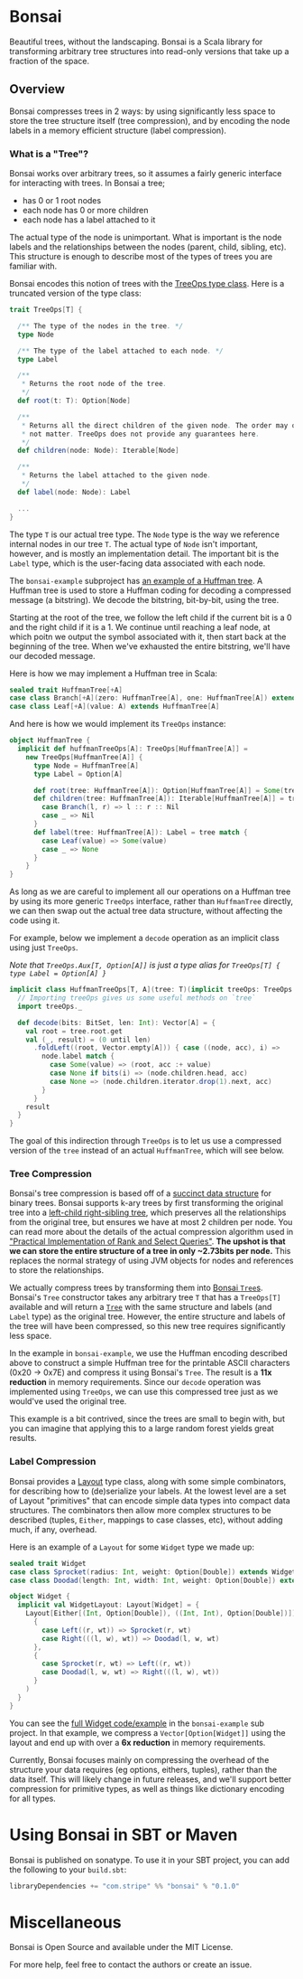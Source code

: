 # Bonsai

Beautiful trees, without the landscaping. Bonsai is a Scala library for
transforming arbitrary tree structures into read-only versions that take up a
fraction of the space.

## Overview

Bonsai compresses trees in 2 ways: by using significantly less space to store
the tree structure itself (tree compression), and by encoding the node labels
in a memory efficient structure (label compression).

### What is a "Tree"?

Bonsai works over arbitrary trees, so it assumes a fairly generic interface
for interacting with trees. In Bonsai a tree;

 * has 0 or 1 root nodes
 * each node has 0 or more children
 * each node has a label attached to it

The actual type of the node is unimportant. What is important is the node labels
and the relationships between the nodes (parent, child, sibling, etc). This
structure is enough to describe most of the types of trees you are familiar
with.

Bonsai encodes this notion of trees with the [TreeOps type class][treeops]. Here
is a truncated version of the type class:

```scala
trait TreeOps[T] {

  /** The type of the nodes in the tree. */
  type Node

  /** The type of the label attached to each node. */
  type Label

  /**
   * Returns the root node of the tree.
   */
  def root(t: T): Option[Node]

  /**
   * Returns all the direct children of the given node. The order may or may
   * not matter. TreeOps does not provide any guarantees here.
   */
  def children(node: Node): Iterable[Node]

  /**
   * Returns the label attached to the given node.
   */
  def label(node: Node): Label

  ...
}
```

The type `T` is our actual tree type. The `Node` type is the way we reference
internal nodes in our tree `T`. The actual type of `Node` isn't important,
however, and is mostly an implementation detail. The important bit is the
`Label` type, which is the user-facing data associated with each node.

The `bonsai-example` subproject has [an example of a Huffman tree][huffman].
A Huffman tree is used to store a Huffman coding for decoding a compressed
message (a bitstring). We decode the bitstring, bit-by-bit, using the tree.

Starting at the root of the tree, we follow the left child if the current bit
is a 0 and the right child if it is a 1. We continue until reaching a leaf node,
at which poitn we output the symbol associated with it, then start back at the
beginning of the tree.  When we've exhausted the entire bitstring, we'll have
our decoded message.

Here is how we may implement a Huffman tree in Scala:

```scala
sealed trait HuffmanTree[+A]
case class Branch[+A](zero: HuffmanTree[A], one: HuffmanTree[A]) extends HuffmanTree[A]
case class Leaf[+A](value: A) extends HuffmanTree[A]
```

And here is how we would implement its `TreeOps` instance:

```scala
object HuffmanTree {
  implicit def huffmanTreeOps[A]: TreeOps[HuffmanTree[A]] =
    new TreeOps[HuffmanTree[A]] {
      type Node = HuffmanTree[A]
      type Label = Option[A]

      def root(tree: HuffmanTree[A]): Option[HuffmanTree[A]] = Some(tree)
      def children(tree: HuffmanTree[A]): Iterable[HuffmanTree[A]] = tree match {
        case Branch(l, r) => l :: r :: Nil
        case _ => Nil
      }
      def label(tree: HuffmanTree[A]): Label = tree match {
        case Leaf(value) => Some(value)
        case _ => None
      }
    }
}
```

As long as we are careful to implement all our operations on a Huffman tree by
using its more generic `TreeOps` interface, rather than `HuffmanTree` directly,
we can then swap out the actual tree data structure, without affecting the code
using it.

For example, below we implement a `decode` operation as an implicit class using just `TreeOps`.

*Note that `TreeOps.Aux[T, Option[A]]` is just a type alias for `TreeOps[T] { type Label = Option[A] }`*

```scala
implicit class HuffmanTreeOps[T, A](tree: T)(implicit treeOps: TreeOps.Aux[T, Option[A]]) {
  // Importing treeOps gives us some useful methods on `tree`
  import treeOps._

  def decode(bits: BitSet, len: Int): Vector[A] = {
    val root = tree.root.get
    val (_, result) = (0 until len)
      .foldLeft((root, Vector.empty[A])) { case ((node, acc), i) =>
        node.label match {
          case Some(value) => (root, acc :+ value)
          case None if bits(i) => (node.children.head, acc)
          case None => (node.children.iterator.drop(1).next, acc)
        }
      }
    result
  }
}
```

The goal of this indirection through `TreeOps` is to let us use a compressed
version of the `tree` instead of an actual `HuffmanTree`, which will see below.

### Tree Compression

Bonsai's tree compression is based off of a [succinct data structure][succinct]
for binary trees. Bonsai supports k-ary trees by first transforming the
original tree into a [left-child right-sibling tree][k-ary-transform], which
preserves all the relationships from the original tree, but ensures we have at
most 2 children per node. You can read more about the details of the actual
compression algorithm used in
["Practical Implementation of Rank and Select Queries"][ggmn05]. **The upshot is
that we can store the entire structure of a tree in only ~2.73bits per node.**
This replaces the normal strategy of using JVM objects for nodes and references
to store the relationships.

We actually compress trees by transforming them into [Bonsai `Tree`s][tree].
Bonsai's `Tree` constructor takes any arbitrary tree `T` that has a
`TreeOps[T]` available and will return a [`Tree`][tree] with the same structure
and labels (and `Label` type) as the original tree. However, the entire
structure and labels of the tree will have been compressed, so this new tree
requires significantly less space.

In the example in `bonsai-example`, we use the Huffman encoding described above
to construct a simple Huffman tree for the printable ASCII characters (0x20 ->
0x7E) and compress it using Bonsai's `Tree`. The result is a **11x reduction**
in memory requirements. Since our `decode` operation was implemented using
`TreeOps`, we can use this compressed tree just as we would've used the
original tree.

This example is a bit contrived, since the trees are small to begin with, but
you can imagine that applying this to a large random forest yields great
results.

### Label Compression

Bonsai provides a [Layout][layout] type class, along with some simple
combinators, for describing how to (de)serialize your labels. At the lowest
level are a set of Layout "primitives" that can encode simple data types into
compact data structures. The combinators then allow more complex structures to
be described (tuples, `Either`, mappings to case classes, etc), without adding
much, if any, overhead.

Here is an example of a `Layout` for some `Widget` type we made up:

```scala
sealed trait Widget
case class Sprocket(radius: Int, weight: Option[Double]) extends Widget
case class Doodad(length: Int, width: Int, weight: Option[Double]) extends Widget

object Widget {
  implicit val WidgetLayout: Layout[Widget] = {
    Layout[Either[(Int, Option[Double]), ((Int, Int), Option[Double])]].transform(
      {
        case Left((r, wt)) => Sprocket(r, wt)
        case Right(((l, w), wt)) => Doodad(l, w, wt)
      },
      {
        case Sprocket(r, wt) => Left((r, wt))
        case Doodad(l, w, wt) => Right(((l, w), wt))
      }
    )
  }
}
```

You can see the [full Widget code/example][widget] in the `bonsai-example` sub
project. In that example, we compress a `Vector[Option[Widget]]` using the
layout and end up with over a **6x reduction** in memory requirements.

Currently, Bonsai focuses mainly on compressing the overhead of the structure
your data requires (eg options, eithers, tuples), rather than the data itself.
This will likely change in future releases, and we'll support better
compression for primitive types, as well as things like dictionary encoding for
all types.

# Using Bonsai in SBT or Maven

Bonsai is published on sonatype. To use it in your SBT project, you can add the
following to your `build.sbt`:

```scala
libraryDependencies += "com.stripe" %% "bonsai" % "0.1.0"
```

# Miscellaneous

Bonsai is Open Source and available under the MIT License.

For more help, feel free to contact the authors or create an issue.

[succinct]: https://en.wikipedia.org/wiki/Succinct_data_structure "Succinct Data Structures"
[ggmn05]: http://www.dcc.uchile.cl/~gnavarro/algoritmos/ps/wea05.pdf
[k-ary-transform]: https://en.wikipedia.org/wiki/Left-child_right-sibling_binary_tree
[layout]: https://github.com/stripe/bonsai/blob/master/bonsai-core/src/main/scala/com/stripe/bonsai/Layout.scala
[widget]: https://github.com/stripe/bonsai/blob/master/bonsai-example/src/main/scala/com/stripe/bonsai/example/Widget.scala
[treeops]: https://github.com/stripe/bonsai/blob/master/bonsai-core/src/main/scala/com/stripe/bonsai/TreeOps.scala
[tree]: https://github.com/stripe/bonsai/blob/master/bonsai-core/src/main/scala/com/stripe/bonsai/Tree.scala
[huffman]: https://github.com/stripe/bonsai/blob/master/bonsai-example/src/main/scala/com/stripe/bonsai/example/Huffman.scala
